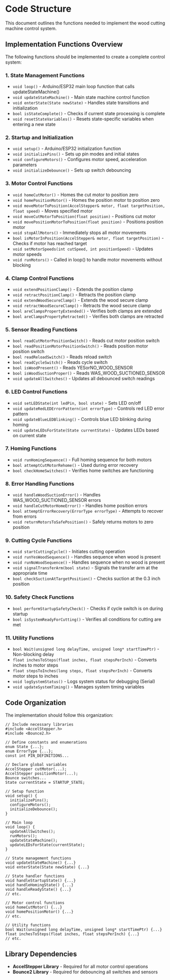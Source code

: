# Code Structure

This document outlines the functions needed to implement the wood cutting machine control system.

## Implementation Functions Overview

The following functions should be implemented to create a complete control system:

### 1. State Management Functions
- `void loop()` - Arduino/ESP32 main loop function that calls updateStateMachine()
- `void updateStateMachine()` - Main state machine control function
- `void enterState(State newState)` - Handles state transitions and initialization
- `bool isStateComplete()` - Checks if current state processing is complete
- `void resetStateVariables()` - Resets state-specific variables when entering a new state

### 2. Startup and Initialization
- `void setup()` - Arduino/ESP32 initialization function
- `void initializePins()` - Sets up pin modes and initial states
- `void configureMotors()` - Configures motor speed, acceleration parameters
- `void initializeDebounce()` - Sets up switch debouncing

### 3. Motor Control Functions
- `void homeCutMotor()` - Homes the cut motor to position zero
- `void homePositionMotor()` - Homes the position motor to position zero
- `void moveMotorToPosition(AccelStepper& motor, float targetPosition, float speed)` - Moves specified motor
- `void moveCutMotorToPosition(float position)` - Positions cut motor
- `void movePositionMotorToPosition(float position)` - Positions position motor 
- `void stopAllMotors()` - Immediately stops all motor movements
- `bool isMotorInPosition(AccelStepper& motor, float targetPosition)` - Checks if motor has reached target
- `void setMotorSpeeds(int cutSpeed, int positionSpeed)` - Updates motor speeds
- `void runMotors()` - Called in loop() to handle motor movements without blocking

### 4. Clamp Control Functions
- `void extendPositionClamp()` - Extends the position clamp
- `void retractPositionClamp()` - Retracts the position clamp
- `void extendWoodSecureClamp()` - Extends the wood secure clamp
- `void retractWoodSecureClamp()` - Retracts the wood secure clamp
- `bool areClampsPropertyExtended()` - Verifies both clamps are extended
- `bool areClampsPropertyRetracted()` - Verifies both clamps are retracted

### 5. Sensor Reading Functions
- `bool readCutMotorPositionSwitch()` - Reads cut motor position switch
- `bool readPositionMotorPositionSwitch()` - Reads position motor position switch
- `bool readReloadSwitch()` - Reads reload switch
- `bool readCycleSwitch()` - Reads cycle switch
- `bool isWoodPresent()` - Reads YESorNO_WOOD_SENSOR
- `bool isWoodSuctionProper()` - Reads WAS_WOOD_SUCTIONED_SENSOR
- `void updateAllSwitches()` - Updates all debounced switch readings

### 6. LED Control Functions
- `void setLEDState(int ledPin, bool state)` - Sets LED on/off
- `void updateRedLEDErrorPattern(int errorType)` - Controls red LED error pattern
- `void updateBlueLEDBlinking()` - Controls blue LED blinking during homing
- `void updateLEDsForState(State currentState)` - Updates LEDs based on current state

### 7. Homing Functions
- `void runHomingSequence()` - Full homing sequence for both motors
- `bool attemptCutMotorRehome()` - Used during error recovery
- `bool checkHomeSwitches()` - Verifies home switches are functioning

### 8. Error Handling Functions
- `void handleWoodSuctionError()` - Handles WAS_WOOD_SUCTIONED_SENSOR errors
- `void handleCutMotorHomeError()` - Handles home position errors
- `bool attemptErrorRecovery(ErrorType errorType)` - Attempts to recover from errors
- `void returnMotorsToSafePosition()` - Safely returns motors to zero position

### 9. Cutting Cycle Functions
- `void startCuttingCycle()` - Initiates cutting operation
- `void runYesWoodSequence()` - Handles sequence when wood is present
- `void runNoWoodSequence()` - Handles sequence when no wood is present
- `void signalTransferArm(bool state)` - Signals the transfer arm at the appropriate time
- `bool checkSuctionAtTargetPosition()` - Checks suction at the 0.3 inch position

### 10. Safety Check Functions
- `bool performStartupSafetyCheck()` - Checks if cycle switch is on during startup
- `bool isSystemReadyForCutting()` - Verifies all conditions for cutting are met

### 11. Utility Functions
- `bool Wait(unsigned long delayTime, unsigned long* startTimePtr)` - Non-blocking delay
- `float inchesToSteps(float inches, float stepsPerInch)` - Converts inches to motor steps
- `float stepsToInches(long steps, float stepsPerInch)` - Converts motor steps to inches
- `void logSystemStatus()` - Logs system status for debugging (Serial)
- `void updateSystemTiming()` - Manages system timing variables

## Code Organization

The implementation should follow this organization:

```
// Include necessary libraries
#include <AccelStepper.h>
#include <Bounce2.h>

// Define constants and enumerations
enum State {...};
enum ErrorType {...};
const int PIN_DEFINITIONS...

// Declare global variables
AccelStepper cutMotor(...);
AccelStepper positionMotor(...);
Bounce switches...
State currentState = STARTUP_STATE;

// Setup function
void setup() {
  initializePins();
  configureMotors();
  initializeDebounce();
}

// Main loop
void loop() {
  updateAllSwitches();
  runMotors();
  updateStateMachine();
  updateLEDsForState(currentState);
}

// State management functions
void updateStateMachine() {...}
void enterState(State newState) {...}

// State handler functions
void handleStartupState() {...}
void handleHomingState() {...}
void handleReadyState() {...}
// etc.

// Motor control functions
void homeCutMotor() {...}
void homePositionMotor() {...}
// etc.

// Utility functions
bool Wait(unsigned long delayTime, unsigned long* startTimePtr) {...}
float inchesToSteps(float inches, float stepsPerInch) {...}
// etc.
```

## Library Dependencies

- **AccelStepper Library** - Required for all motor control operations
- **Bounce2 Library** - Required for debouncing all switches and sensors 